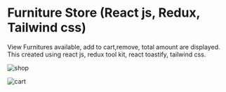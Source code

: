<h1>Furniture Store (React js, Redux, Tailwind css)</h1>
View Furnitures available, add to cart,remove, total amount are displayed. This created using react js, redux tool kit, react toastify, tailwind css.
<br>

![shop](https://github.com/eshanie-hub/Furniture/assets/61816545/678a97eb-ef13-41fc-905d-b698b73432c5)

![cart](https://github.com/eshanie-hub/Furniture/assets/61816545/503bc59f-b853-4fbd-8741-823a2d43b295)
